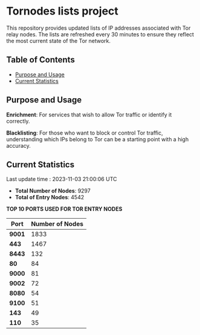 # Tornodes lists project

This repository provides updated lists of IP addresses associated with Tor relay nodes. The lists are refreshed every 30 minutes to ensure they reflect the most current state of the Tor network.

## Table of Contents

- [Purpose and Usage](#purpose-and-usage)
- [Current Statistics](#current-statistics)


## Purpose and Usage

**Enrichment**: For services that wish to allow Tor traffic or identify it correctly.

**Blacklisting**: For those who want to block or control Tor traffic, understanding which IPs belong to Tor can be a starting point with a high accuracy.

## Current Statistics

Last update time : 2023-11-03 21:00:06 UTC

- **Total Number of Nodes**: 9297
- **Total of Entry Nodes**: 4542

**TOP 10 PORTS USED FOR TOR ENTRY NODES**

| **Port** | **Number of Nodes** |
|------|-----------------|
| **9001**   | 1833  |
| **443**   | 1467  |
| **8443**   | 132  |
| **80**   | 84  |
| **9000**   | 81  |
| **9002**   | 72  |
| **8080**   | 54  |
| **9100**   | 51  |
| **143**   | 49  |
| **110**   | 35  |

